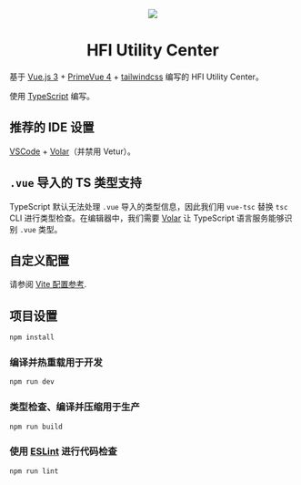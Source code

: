 <div align="center">

![](https://socialify.git.ci/SilianZ/hfi-utility-center/image?description=1&forks=1&issues=1&language=1&name=1&owner=1&pulls=1&stargazers=1&theme=Dark)

# HFI Utility Center

</div>

基于 [Vue.js 3](https://cn.vuejs.org) + [PrimeVue 4](https://primevue.org) + [tailwindcss](https://tailwindcss.com/) 编写的 HFI Utility Center。

使用 [TypeScript](https://www.typescriptlang.org) 编写。

## 推荐的 IDE 设置

[VSCode](https://code.visualstudio.com/) + [Volar](https://marketplace.visualstudio.com/items?itemName=Vue.volar)（并禁用 Vetur）。

## `.vue` 导入的 TS 类型支持

TypeScript 默认无法处理 `.vue` 导入的类型信息，因此我们用 `vue-tsc` 替换 `tsc` CLI 进行类型检查。在编辑器中，我们需要 [Volar](https://marketplace.visualstudio.com/items?itemName=Vue.volar) 让 TypeScript 语言服务能够识别 `.vue` 类型。

## 自定义配置

请参阅 [Vite 配置参考](https://vitejs.dev/config/).

## 项目设置

```sh
npm install
```

### 编译并热重载用于开发

```sh
npm run dev
```

### 类型检查、编译并压缩用于生产

```sh
npm run build
```

### 使用 [ESLint](https://eslint.org/) 进行代码检查

```sh
npm run lint
```